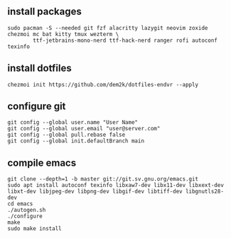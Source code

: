 ## install packages

````
sudo pacman -S --needed git fzf alacritty lazygit neovim zoxide chezmoi mc bat kitty tmux wezterm \
        ttf-jetbrains-mono-nerd ttf-hack-nerd ranger rofi autoconf texinfo
````

## install dotfiles

````
chezmoi init https://github.com/dem2k/dotfiles-endvr --apply
````

## configure git

````
git config --global user.name "User Name"
git config --global user.email "user@server.com"
git config --global pull.rebase false
git config --global init.defaultBranch main
````
## compile emacs
````
git clone --depth=1 -b master git://git.sv.gnu.org/emacs.git
sudo apt install autoconf texinfo libxaw7-dev libx11-dev libxext-dev libxt-dev libjpeg-dev libpng-dev libgif-dev libtiff-dev libgnutls28-dev
cd emacs
./autogen.sh
./configure
make
sudo make install
````



